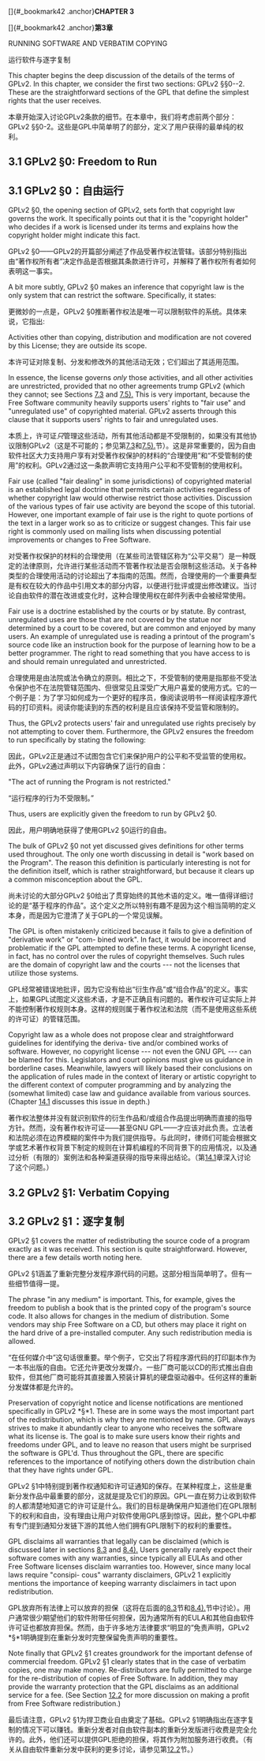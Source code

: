 

[]{#_bookmark42 .anchor}**CHAPTER 3**

[]{#_bookmark42 .anchor}**第3章**

RUNNING SOFTWARE AND VERBATIM COPYING

运行软件与逐字复制

This chapter begins the deep discussion of the details of the terms of
GPLv2. In this chapter, we consider the first two sections: GPLv2
§§0--2. These are the straightforward sections of the GPL that define
the simplest rights that the user receives.

本章开始深入讨论GPLv2条款的细节。在本章中，我们将考虑前两个部分：GPLv2 §§0-2。这些是GPL中简单明了的部分，定义了用户获得的最单纯的权利。

## 3.1 GPLv2 §0: Freedom to Run
## 3.1 GPLv2 §0：自由运行

GPLv2 §0, the opening section of GPLv2, sets forth that copyright law
governs the work. It specifically points out that it is the "copyright
holder" who decides if a work is licensed under its terms and explains
how the copyright holder might indicate this fact.

GPLv2 §0——GPLv2的开篇部分阐述了作品受著作权法管辖。该部分特别指出由“著作权所有者”决定作品是否根据其条款进行许可，并解释了著作权所有者如何表明这一事实。

A bit more subtly, GPLv2 §0 makes an inference that copyright law is
the only system that can restrict the software. Specifically, it
states:

更微妙的一点是，GPLv2 §0推断著作权法是唯一可以限制软件的系统。具体来说，它指出:

Activities other than copying, distribution and modification are not
covered by this License; they are outside its scope.

本许可证对除复制、分发和修改外的其他活动无效；它们超出了其适用范围。

In essence, the license governs *only* those activities, and all other
activities are unrestricted, provided that no other agreements trump
GPLv2 (which they cannot; see Sections
[7.3](#gplv2-6-gpl-my-one-and-only) and
[7.5).](#gplv2-7-give-software-liberty-or-give-it-death) This is very
important, because the Free Software community heavily supports users'
rights to "fair use" and "unregulated use" of copyrighted material.
GPLv2 asserts through this clause that it supports users' rights to
fair and unregulated uses.

本质上，许可证*只*管理这些活动，所有其他活动都是不受限制的，如果没有其他协议限制GPLv2（这是不可能的；参见第[7.3](#gplv2-6-gpl-my-one-and-only)和[7.5).](#gplv2-7-give-software-liberty-or-give-it-death)节）。这是非常重要的，因为自由软件社区大力支持用户享有对受著作权保护的材料的“合理使用”和“不受管制的使用”的权利。GPLv2通过这一条款声明它支持用户公平和不受管制的使用权利。

Fair use (called "fair dealing" in some jurisdictions) of copyrighted
material is an established legal doctrine that permits certain
activities regardless of whether copyright law would otherwise
restrict those activities. Discussion of the various types of fair use
activity are beyond the scope of this tutorial. However, one important
example of fair use is the right to quote portions of the text in a
larger work so as to criticize or suggest changes. This fair use right
is commonly used on mailing lists when discussing potential
improvements or changes to Free Software.

对受著作权保护的材料的合理使用（在某些司法管辖区称为“公平交易”）是一种既定的法律原则，允许进行某些活动而不管著作权法是否会限制这些活动。关于各种类型的合理使用活动的讨论超出了本指南的范围。然而，合理使用的一个重要典型是有权在较大的作品中引用文本的部分内容，以便进行批评或提出修改建议。当讨论自由软件的潜在改进或变化时，这种合理使用权在邮件列表中会被经常使用。

Fair use is a doctrine established by the courts or by statute. By
contrast, unregulated uses are those that are not covered by the
statue nor determined by a court to be covered, but are common and
enjoyed by many users. An example of unregulated use is reading a
printout of the program's source code like an instruction book for the
purpose of learning how to be a better programmer. The right to read
something that you have access to is and should remain unregulated and
unrestricted.

合理使用是由法院或法令确立的原则。相比之下，不受管制的使用是指那些不受法令保护也不在法院管辖范围内、但很常见且深受广大用户喜爱的使用方式。它的一个例子是：为了学习如何成为一个更好的程序员，像阅读说明书一样阅读程序源代码的打印资料。阅读你能读到的东西的权利是且应该保持不受监管和限制的。

Thus, the GPLv2 protects users' fair and unregulated use rights
precisely by not attempting to cover them. Furthermore, the GPLv2
ensures the freedom to run specifically by stating the following:

因此，GPLv2正是通过不试图包含它们来保护用户的公平和不受监管的使用权。此外，GPLv2通过声明以下内容确保了运行的自由：

"The act of running the Program is not restricted."

“运行程序的行为不受限制。”

Thus, users are explicitly given the freedom to run by GPLv2 §0.

因此，用户明确地获得了使用GPLv2 §0运行的自由。

The bulk of GPLv2 §0 not yet discussed gives definitions for other
terms used throughout. The only one worth discussing in detail is
"work based on the Program". The reason this definition is
particularly interesting is not for the definition itself, which is
rather straightforward, but because it clears up a common
misconception about the GPL.

尚未讨论的大部分GPLv2 §0给出了贯穿始终的其他术语的定义。唯一值得详细讨论的是“基于程序的作品”。这个定义之所以特别有趣不是因为这个相当简明的定义本身，而是因为它澄清了关于GPL的一个常见误解。

The GPL is often mistakenly criticized because it fails to give a
definition of "derivative work" or "com- bined work". In fact, it
would be incorrect and problematic if the GPL attempted to define
these terms. A copyright license, in fact, has no control over the
rules of copyright themselves. Such rules are the domain of copyright
law and the courts --- not the licenses that utilize those systems.

GPL经常被错误地批评，因为它没有给出“衍生作品”或“组合作品”的定义。事实上，如果GPL试图定义这些术语，才是不正确且有问题的。著作权许可证实际上并不能控制著作权规则本身。这样的规则属于著作权法和法院（而不是使用这些系统的许可证）的管辖范围。

Copyright law as a whole does not propose clear and straightforward
guidelines for identifying the deriva- tive and/or combined works of
software. However, no copyright license --- not even the GNU GPL ---
can be blamed for this. Legislators and court opinions must give us
guidance in borderline cases. Meanwhile, lawyers will likely based
their conclusions on the application of rules made in the context of
literary or artistic copyright to the different context of computer
programming and by analyzing the (somewhat limited) case law and
guidance available from various sources. (Chapter
[14.1](#evaluate-license-applicability) discusses this issue in
depth.)

著作权法整体并没有就识别软件的衍生作品和/或组合作品提出明确而直接的指导方针。然而，没有著作权许可证——甚至GNU GPL——才应该对此负责。立法者和法院必须在边界模糊的案件中为我们提供指导。与此同时，律师们可能会根据文学或艺术著作权背景下制定的规则在计算机编程的不同背景下的应用情况，以及通过分析（有限的）案例法和各种渠道获得的指导来得出结论。（第[14.1](#evaluate-license-applicability)章深入讨论了这个问题。）

## 3.2 GPLv2 §1: Verbatim Copying

## 3.2 GPLv2 §1：逐字复制

GPLv2 §1 covers the matter of redistributing the source code of a
program exactly as it was received. This section is quite
straightforward. However, there are a few details worth noting here.

GPLv2 §1涵盖了重新完整分发程序源代码的问题。这部分相当简单明了。但有一些细节值得一提。

The phrase "in any medium" is important. This, for example, gives the
freedom to publish a book that is the printed copy of the program's
source code. It also allows for changes in the medium of distribution.
Some vendors may ship Free Software on a CD, but others may place it
right on the hard drive of a pre-installed computer. Any such
redistribution media is allowed.

“在任何媒介中”这句话很重要。举个例子，它交出了将程序源代码的打印副本作为一本书出版的自由。它还允许更改分发媒介。一些厂商可能以CD的形式推出自由软件，但其他厂商可能将其直接置入预装计算机的硬盘驱动器中。任何这样的重新分发媒体都是允许的。

Preservation of copyright notice and license notifications are
mentioned specifically in GPLv2 *§*1. These are in some ways the most
important part of the redistribution, which is why they are mentioned
by name. GPL always strives to make it abundantly clear to anyone who
receives the software what its license is. The goal is to make sure
users know their rights and freedoms under GPL, and to leave no reason
that users might be surprised the software is GPL'd. Thus throughout
the GPL, there are specific references to the importance of notifying
others down the distribution chain that they have rights under GPL.

GPLv2 §1中特别提到著作权通知和许可证通知的保存。在某种程度上，这些是重新分发作品中最重要的部分，这就是提及它们的原因。GPL一直在努力让收到软件的人都清楚地知道它的许可证是什么。我们的目标是确保用户知道他们在GPL限制下的权利和自由，没有理由让用户对软件使用GPL感到惊讶。因此，整个GPL中都有专门提到通知分发链下游的其他人他们拥有GPL限制下的权利的重要性。

GPL disclaims all warranties that legally can be disclaimed (which is
discussed later in sections [8.3](#gplv2-11-no-warranty) and
[8.4).](#gplv2-12-limitation-of-liability) Users generally rarely
expect their software comes with any warranties, since typically all
EULAs and other Free Software licenses disclaim warranties too.
However, since many local laws require "consipi- cous" warranty
disclaimers, GPLv2 1 explicitly mentions the importance of keeping
warranty disclaimers in tact upon redistribution.

GPL放弃所有法律上可以放弃的担保（这将在后面的[8.3](#gplv2-11-no-warranty)节和[8.4).](#gplv2-12-limitation-of-liability)节中讨论）。用户通常很少期望他们的软件附带任何担保，因为通常所有的EULA和其他自由软件许可证也都放弃担保。然而，由于许多地方法律要求“明显的”免责声明，GPLv2 *§*1明确提到在重新分发时完整保留免责声明的重要性。

Note finally that GPLv2 §1 creates groundwork for the important defense
of commercial freedom. GPLv2 §1 clearly states that in the case of
verbatim copies, one may make money. Re-distributors are fully
permitted to charge for the re-distribution of copies of Free
Software. In addition, they may provide the warranty protection that
the GPL disclaims as an additional service for a fee. (See Section
[12.2](#business-models) for more discussion on making a profit from
Free Software redistribution.)

最后请注意，GPLv2 §1为捍卫商业自由奠定了基础。GPLv2 §1明确指出在逐字复制的情况下可以赚钱。重新分发者对自由软件副本的重新分发版进行收费是完全允许的。此外，他们还可以提供GPL拒绝的担保，将其作为附加服务进行收费。（有关从自由软件重新分发中获利的更多讨论，请参见第[12.2](#business-models)节。）
